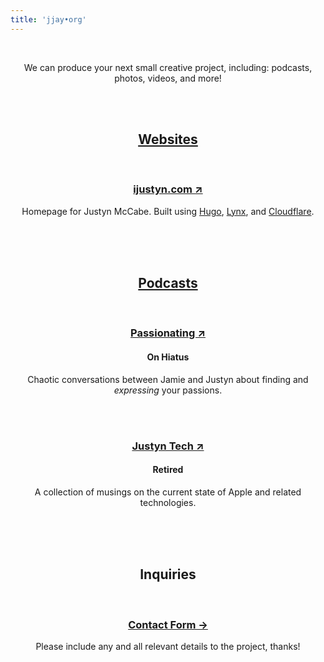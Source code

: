 ```yaml
---
title: 'jjay•org'
---
```

<center>

<br>

<p>We can produce your next small creative project, including: podcasts, photos, videos, and more!</p>

<br><br>

<p>
<h2><a href="/websites">Websites</a></h2>
</p>

<br>

<p>
<h3><a href="https://ijustyn.com">ijustyn.com &#8599;</a></h3>
Homepage for Justyn McCabe. Built using <a href="https://gohugo.io/">Hugo</a>, <a href="https://jpanther.github.io/lynx/">Lynx</a>, and <a href="https://pages.cloudflare.com/">Cloudflare</a>.
</p>

<br><br><br>

<p>
<h2><a href="/podcasts">Podcasts</a></h2>
</p>

<br>

<p>
<h3><a href="https://passionatingfm.tumblr.com">Passionating &#8599;</a></h3>
<h4>On Hiatus</h4>
Chaotic conversations between Jamie and Justyn about finding and <em>expressing</em> your passions.
</p>

<br><br>

<p>
<h3><a href="http://justyntech.tumblr.com">Justyn Tech &#8599;</a></h3>
<h4>Retired</h4>
A collection of musings on the current state of Apple and related technologies.
</p>

<br><br><br>

<p>
<h2>Inquiries</h2>
</p>

<br>

<p>
<h3><a href="/inquiries">Contact Form &#8594;</a></h3>
Please include any and all relevant details to the project, thanks!
</p>
<br><br>
</center>


